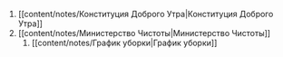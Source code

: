 1. [[content/notes/Конституция Доброго Утра|Конституция Доброго Утра]]
2. [[content/notes/Министерство Чистоты|Министерство Чистоты]]
	1. [[content/notes/График уборки|График уборки]]